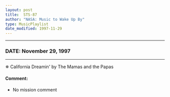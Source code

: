 ```yaml
---
layout: post
title:  STS-87
author: "NASA: Music to Wake Up By"
type: MusicPlaylist
date_modified: 1997-11-29
---
```


----
### DATE: November 29, 1997
----
✵ California Dreamin' by The Mamas and the Papas

#### Comment:
* No mission comment
